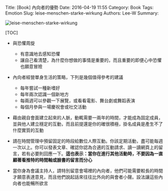 Title: [Book] 內向者的優勢
Date: 2016-04-19 11:55
Category: Book
Tags: Emotion
Slug: leise-menschen-starke-wirkung
Authors: Lee-W
Summary:

![leise-menschen-starke-wirkung](http://pic.eslite.com/Upload/Product/201404/m/635319380267441240.jpg)

<!--more-->

[TOC]

* 與恐懼周旋
    * 有意識地去感知恐懼
    * 讓自己看清楚，為什麼你想做的事情是重要的，而且重要的即便心中恐懼也願意冒險

* 內向者經營單身生活的策略，下列是幾個值得參考的建議
    * 每年嘗試一種新嗜好
    * 每年兩次認識一個新地方
    * 每兩週可以參觀一下展覽，或看看電影、舞台劇或舞蹈表演
    * 每個月參與一場慶祝會或社交活動

* 藉由親自會面建立起來的人脈，動輒需要一兩年的時間，才能成為固定成員，並與他人建立穩定的互動，而且前提還是你的確很積極，掛名成員是產生不了什麼實質的互動

* 請在時間管理中預留固定的時段給數位人際互動。你該定期活動，盡可能每週一次以上。你可以發表文章、確認你認為合適的互動請求、讀一讀網頁上的留言，若有必要則回應一下。**這也表示：當你在進行其他活動時，不要因為一直顧著看推特的時間軸或臉書的留言而分心**

* 當你身為會議主持人，請特別留意會場裡的內向者，他們可能需要較長的時間才願意表達意見，而且他們說起話來往往比外向的與會者小聲。設法讓這些內向者也能暢所欲言
